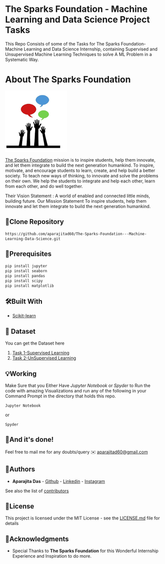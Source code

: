 # The Sparks Foundation - Machine Learning and Data Science Project Tasks

This Repo Consists of some of the Tasks for The Sparks Foundation-Machine Learning and Data Science Internship, containing Supervised and Unsupervised Machine Learning Techniques to solve A ML Problem in a Systematic Way.

# About The Sparks Foundation
![](img1.png)

[The Sparks Foundation](https://thesparksfoundationsingapore.org/)  mission is to inspire students, help them innovate, and let them integrate to build the next generation humankind. To inspire, motivate, and encourage students to learn, create, and help build a better society. To teach new ways of thinking, to innovate and solve the problems on their own. We help the students to integrate and help each other, learn from each other, and do well together.

Their Vision Statement : A world of enabled and connected little minds, building future. Our Mission Statement To inspire students, help them innovate and let them integrate to build the next generation humankind.


## 🚀Clone Repository 
```
https://github.com/aparajitad60/The-Sparks-Foundation---Machine-Learning-Data-Science.git
```

## 🔑Prerequisites

```
pip install jupyter
pip install seaborn
pip install pandas
pip install scipy
pip install matplotlib

```

## 🛠Built With

* [Scikit-learn](https://scikit-learn.org/stable/) 

## 📁 Dataset
You can get the Dataset here

1. [Task 1-Supervised Learning](https://github.com/aparajitad60/The-Sparks-Foundation---Machine-Learning-Data-Science/blob/master/t1.csv) 
2. [Task 2-UnSupervised Learning](https://github.com/aparajitad60/The-Sparks-Foundation---Machine-Learning-Data-Science/blob/master/Iris.csv) 

## 💡Working 

Make Sure that you Either Have *Jupyter Notebook* or *Spyder* to Run the code with amazing Visualizations and run any of the following in your Command Prompt in the directory that holds this repo. 

```
Jupyter Notebook
```
or
```
Spyder
```

## 👏And it's done!

Feel free to mail me for any doubts/query ✉️ aparajitad60@gmail.com


## 💃Authors

* **Aparajita Das**  - [Github](https://github.com/aparajitad60)
                     - [Linkedin](https://www.linkedin.com/in/aparajita-das-781aa615b/)
                     - [Instagram](https://www.instagram.com/aparajita.das/)
                     

See also the list of [contributors](https://github.com/AadityaSapateTSF) 

## 👀License

This project is licensed under the MIT License - see the [LICENSE.md](LICENSE.md) file for details

## 🙏Acknowledgments

* Special Thanks to **The Sparks Foundation** for this Wonderful Internship Experience and Inspiration to do more. 

